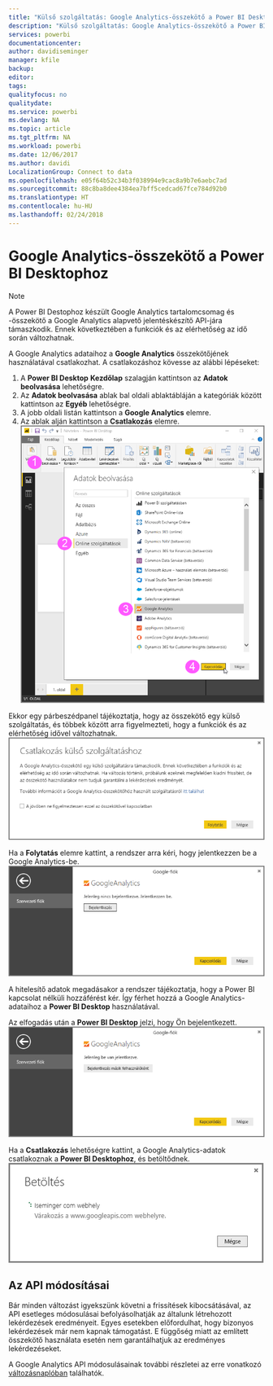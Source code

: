 ```yaml
---
title: "Külső szolgáltatás: Google Analytics-összekötő a Power BI Desktophoz"
description: "Külső szolgáltatás: Google Analytics-összekötő a Power BI Desktophoz"
services: powerbi
documentationcenter: 
author: davidiseminger
manager: kfile
backup: 
editor: 
tags: 
qualityfocus: no
qualitydate: 
ms.service: powerbi
ms.devlang: NA
ms.topic: article
ms.tgt_pltfrm: NA
ms.workload: powerbi
ms.date: 12/06/2017
ms.author: davidi
LocalizationGroup: Connect to data
ms.openlocfilehash: e05f64b52c34b3f038994e9cac8a9b7e6aebc7ad
ms.sourcegitcommit: 88c8ba8dee4384ea7bff5cedcad67fce784d92b0
ms.translationtype: HT
ms.contentlocale: hu-HU
ms.lasthandoff: 02/24/2018
---
```

# <a name="google-analytics-connector-for-power-bi-desktop"></a>Google Analytics-összekötő a Power BI Desktophoz
> [!NOTE]
> A Power BI Destophoz készült Google Analytics tartalomcsomag és -összekötő a Google Analytics alapvető jelentéskészítő API-jára támaszkodik. Ennek következtében a funkciók és az elérhetőség az idő során változhatnak.
> 
> 

A Google Analytics adataihoz a **Google Analytics** összekötőjének használatával csatlakozhat. A csatlakozáshoz kövesse az alábbi lépéseket:

1. A **Power BI Desktop** **Kezdőlap** szalagján kattintson az **Adatok beolvasása** lehetőségre.
2. Az **Adatok beolvasása** ablak bal oldali ablaktábláján a kategóriák között kattintson az **Egyéb** lehetőségre.
3. A jobb oldali listán kattintson a **Google Analytics** elemre.
4. Az ablak alján kattintson a **Csatlakozás** elemre.  
   ![](media/service-google-analytics-connector/tps_googleanalytics_1.png)

Ekkor egy párbeszédpanel tájékoztatja, hogy az összekötő egy külső szolgáltatás, és többek között arra figyelmezteti, hogy a funkciók és az elérhetőség idővel változhatnak.  
![](media/service-google-analytics-connector/tps_googleanalytics_2.png)

Ha a **Folytatás** elemre kattint, a rendszer arra kéri, hogy jelentkezzen be a Google Analytics-be.  
![](media/service-google-analytics-connector/tps_googleanalytics_3.png)

A hitelesítő adatok megadásakor a rendszer tájékoztatja, hogy a Power BI kapcsolat nélküli hozzáférést kér. Így férhet hozzá a Google Analytics-adataihoz a **Power BI Desktop** használatával.  

Az elfogadás után a **Power BI Desktop** jelzi, hogy Ön bejelentkezett.  
![](media/service-google-analytics-connector/tps_googleanalytics_5.png)

Ha a **Csatlakozás** lehetőségre kattint, a Google Analytics-adatok csatlakoznak a **Power BI Desktophoz**, és betöltődnek.  
![](media/service-google-analytics-connector/tps_googleanalytics_6.png)

## <a name="changes-to-the-api"></a>Az API módosításai
Bár minden változást igyekszünk követni a frissítések kibocsátásával, az API esetleges módosulásai befolyásolhatják az általunk létrehozott lekérdezések eredményeit. Egyes esetekben előfordulhat, hogy bizonyos lekérdezések már nem kapnak támogatást. E függőség miatt az említett összekötő használata esetén nem garantálhatjuk az eredményes lekérdezéseket.

A Google Analytics API módosulásainak további részletei az erre vonatkozó [változásnaplóban](https://developers.google.com/analytics/devguides/changelog) találhatók.

